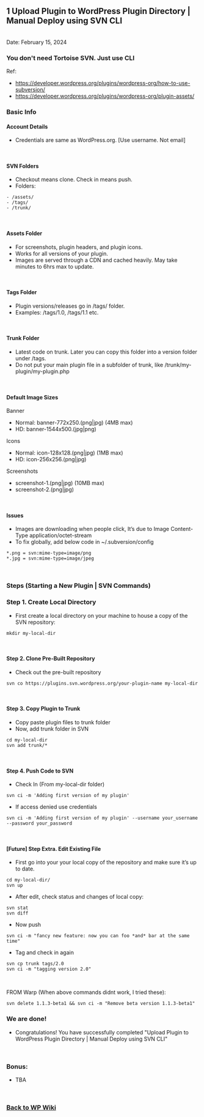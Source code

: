 ## 1 Upload Plugin to WordPress Plugin Directory | Manual Deploy using SVN CLI

<br/>Date: February 15, 2024 <br/>

### You don't need Tortoise SVN. Just use CLI

Ref:
- https://developer.wordpress.org/plugins/wordpress-org/how-to-use-subversion/
- https://developer.wordpress.org/plugins/wordpress-org/plugin-assets/

### Basic Info
#### Account Details
- Credentials are same as WordPress.org. [Use username. Not email]

<br>

#### SVN Folders
- Checkout means clone. Check in means push.
- Folders: 
```
- /assets/
- /tags/
- /trunk/
```

<br>

#### Assets Folder
- For screenshots, plugin headers, and plugin icons.
- Works for all versions of your plugin. 
- Images are served through a CDN and cached heavily. May take minutes to 6hrs max to update.

<br>

#### Tags Folder
- Plugin versions/releases go in /tags/ folder. 
- Examples: /tags/1.0, /tags/1.1 etc.

<br>

#### Trunk Folder
- Latest code on trunk. Later you can copy this folder into a version folder under /tags.
- Do not put your main plugin file in a subfolder of trunk, like /trunk/my-plugin/my-plugin.php

<br>

#### Default Image Sizes
Banner
- Normal: banner-772x250.(png|jpg) (4MB max)
- HD: banner-1544x500.(jpg|png)

Icons
- Normal: icon-128x128.(png|jpg) (1MB max)
- HD: icon-256x256.(png|jpg)

Screenshots
- screenshot-1.(png|jpg) (10MB max)
- screenshot-2.(png|jpg)

<br>

#### Issues
- Images are downloading when people click, It’s due to Image Content-Type application/octet-stream
- To fix globally, add below code in ~/.subversion/config
```
*.png = svn:mime-type=image/png
*.jpg = svn:mime-type=image/jpeg
```

<br>


### Steps (Starting a New Plugin | SVN Commands)

### Step 1. Create Local Directory
- First create a local directory on your machine to house a copy of the SVN repository: 
```
mkdir my-local-dir
```

<br>


#### Step 2. Clone Pre-Built Repository
- Check out the pre-built repository
```
svn co https://plugins.svn.wordpress.org/your-plugin-name my-local-dir
```

<br>

#### Step 3. Copy Plugin to Trunk
- Copy paste plugin files to trunk folder
- Now, add trunk folder in SVN 
```
cd my-local-dir
svn add trunk/*
```

<br>

#### Step 4. Push Code to SVN
- Check In (From my-local-dir folder)
```
svn ci -m 'Adding first version of my plugin'
```
- If access denied use credentials
```
svn ci -m 'Adding first version of my plugin' --username your_username --password your_password
```
<br>

#### [Future] Step Extra. Edit Existing File
- First go into your your local copy of the repository and make sure it’s up to date.
```
cd my-local-dir/
svn up
```
- After edit, check status and changes of local copy:
```
svn stat
svn diff
```
- Now push
```
svn ci -m "fancy new feature: now you can foo *and* bar at the same time"
```
- Tag and check in again
```
svn cp trunk tags/2.0
svn ci -m "tagging version 2.0"
```

<br>

FROM Warp (When above commands didnt work, I tried these):
```
svn delete 1.1.3-beta1 && svn ci -m "Remove beta version 1.1.3-beta1"
```

### We are done!

- Congratulations! You have successfully completed "Upload Plugin to WordPress Plugin Directory | Manual Deploy using SVN CLI"

<br>


### Bonus:
- TBA

<br>


### <a href='https://github.com/nhrrob/wpwiki'>Back to WP Wiki</a>
